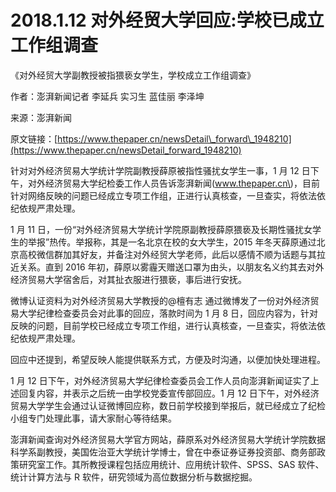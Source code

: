 # 2018.1.12 对外经贸大学回应:学校已成立工作组调查

《对外经贸大学副教授被指猥亵女学生，学校成立工作组调查》

作者：澎湃新闻记者 李延兵 实习生 蓝佳丽 李泽坤

来源：澎湃新闻

原文链接：[https://www.thepaper.cn/newsDetail\_forward\_1948210](https://www.thepaper.cn/newsDetail_forward_1948210)

针对对外经济贸易大学统计学院副教授薛原被指性骚扰女学生一事，1 月 12 日下午，对外经济贸易大学纪检委工作人员告诉澎湃新闻\(www.thepaper.cn\)，目前针对网络反映的问题已经成立专项工作组，正进行认真核查，一旦查实，将依法依纪依规严肃处理。

1 月 11 日，一份“对外经济贸易大学统计学院原副教授薛原猥亵及长期性骚扰女学生的举报”热传。举报称，其是一名北京在校的女大学生，2015 年冬天薛原通过北京高校微信群加其好友，并备注对外经贸大学老师，此后以感情不顺为话题与其拉近关系。直到 2016 年初，薛原以雾霾天赠送口罩为由头，以朋友名义约其去对外经济贸易大学宿舍后，对其扯衣服进行猥亵，事后进行安抚。

微博认证资料为对外经济贸易大学教授的@檀有志 通过微博发了一份对外经济贸易大学纪律检查委员会对此事的回应，落款时间为 1 月 8 日，回应内容为，针对反映的问题，目前学校已经成立专项工作组，进行认真核查，一旦查实，将依法依纪依规严肃处理。

回应中还提到，希望反映人能提供联系方式，方便及时沟通，以便加快处理进程。

1 月 12 日下午，对外经济贸易大学纪律检查委员会工作人员向澎湃新闻证实了上述回复内容，并表示之后统一由学校党委宣传部回应。1 月 12 日下午，对外经济贸易大学学生会通过认证微博回应称，数日前学校接到举报后，就已经成立了纪检小组专门处理此事，请大家耐心等待结果。

澎湃新闻查询对外经济贸易大学官方网站，薛原系对外经济贸易大学统计学院数据科学系副教授，美国佐治亚大学统计学博士，曾在中泰证券证券投资部、商务部政策研究室工作。其所教授课程包括应用统计、应用统计软件、SPSS、SAS 软件、统计计算方法与 R 软件，研究领域为高位数据分析与数据挖掘。

